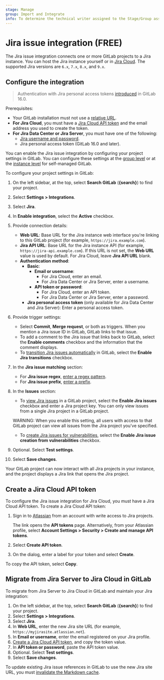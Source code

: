 ```yaml
---
stage: Manage
group: Import and Integrate
info: To determine the technical writer assigned to the Stage/Group associated with this page, see https://about.gitlab.com/handbook/product/ux/technical-writing/#assignments
---
```


# Jira issue integration **(FREE)**

The Jira issue integration connects one or more GitLab projects to a Jira instance. You can host the Jira instance yourself or in [Jira Cloud](https://www.atlassian.com/migration/assess/why-cloud). The supported Jira versions are `6.x`, `7.x`, `8.x`, and `9.x`.

## Configure the integration

> Authentication with Jira personal access tokens [introduced](https://gitlab.com/groups/gitlab-org/-/epics/8222) in GitLab 16.0.

Prerequisites:

- Your GitLab installation must not use a [relative URL](https://docs.gitlab.com/omnibus/settings/configuration.html#configure-a-relative-url-for-gitlab).
- **For Jira Cloud**, you must have a [Jira Cloud API token](#create-a-jira-cloud-api-token) and
  the email address you used to create the token.
- **For Jira Data Center or Jira Server**, you must have one of the following:
  - [Jira username and password](jira_server_configuration.md).
  - Jira personal access token (GitLab 16.0 and later).

You can enable the Jira issue integration by configuring your project settings in GitLab.
You can configure these settings at the [group level](../../administration/settings/project_integration_management.md#manage-group-level-default-settings-for-a-project-integration) or at the [instance level](../../administration/settings/project_integration_management.md#manage-instance-level-default-settings-for-a-project-integration) for self-managed GitLab.

To configure your project settings in GitLab:

1. On the left sidebar, at the top, select **Search GitLab** (**{search}**) to find your project.
1. Select **Settings > Integrations**.
1. Select **Jira**.
1. In **Enable integration**, select the **Active** checkbox.
1. Provide connection details:
   - **Web URL**: Base URL for the Jira instance web interface you're linking to
     this GitLab project (for example, `https://jira.example.com`).
   - **Jira API URL**: Base URL for the Jira instance API (for example, `https://jira-api.example.com`).
     If this URL is not set, the **Web URL** value is used by default. For Jira Cloud, leave **Jira API URL** blank.
   - **Authentication method**:
     - **Basic**:
       - **Email or username**:
          - For Jira Cloud, enter an email.
          - For Jira Data Center or Jira Server, enter a username.
       - **API token or password**:
          - For Jira Cloud, enter an API token.
          - For Jira Data Center or Jira Server, enter a password.
     - **Jira personal access token** (only available for Jira Data Center and Jira Server): Enter a personal access token.
1. Provide trigger settings:
   - Select **Commit**, **Merge request**, or both as triggers. When you mention a Jira issue ID in GitLab,
   GitLab links to that issue.
   - To add a comment to the Jira issue that links back to GitLab, select the
   **Enable comments** checkbox and the information that the comment displays.
   - To [transition Jira issues automatically](../../user/project/issues/managing_issues.md#closing-issues-automatically) in GitLab,
   select the **Enable Jira transitions** checkbox.
1. In the **Jira issue matching** section:
   - For **Jira issue regex**, [enter a regex pattern](issues.md#use-regular-expression).
   - For **Jira issue prefix**, [enter a prefix](issues.md#use-a-prefix).
1. In the **Issues** section:
   - To [view Jira issues](issues.md#view-jira-issues) in a GitLab project, select the **Enable Jira issues** checkbox and
   enter a Jira project key. You can only view issues from a single Jira project in a GitLab project.

   WARNING:
   When you enable this setting, all users with access to that GitLab project
   can view all issues from the Jira project you've specified.

   - To [create Jira issues for vulnerabilities](../../user/application_security/vulnerabilities/index.md#create-a-jira-issue-for-a-vulnerability), select the **Enable Jira issue creation from vulnerabilities** checkbox.
1. Optional. Select **Test settings**.
1. Select **Save changes**.

Your GitLab project can now interact with all Jira projects in your instance, and the project
displays a Jira link that opens the Jira project.

## Create a Jira Cloud API token

To configure the Jira issue integration for Jira Cloud, you must have a Jira Cloud API token.
To create a Jira Cloud API token:

1. Sign in to [Atlassian](https://id.atlassian.com/manage-profile/security/api-tokens)
   from an account with write access to Jira projects.

   The link opens the **API tokens** page. Alternatively, from your Atlassian
   profile, select **Account Settings > Security > Create and manage API tokens**.

1. Select **Create API token**.
1. On the dialog, enter a label for your token and select **Create**.

To copy the API token, select **Copy**.

## Migrate from Jira Server to Jira Cloud in GitLab

To migrate from Jira Server to Jira Cloud in GitLab and maintain your Jira integration:

1. On the left sidebar, at the top, select **Search GitLab** (**{search}**) to find your project.
1. Select **Settings > Integrations**.
1. Select **Jira**.
1. In **Web URL**, enter the new Jira site URL (for example, `https://myjirasite.atlassian.net`).
1. In **Email or username**, enter the email registered on your Jira profile.
1. [Create a Jira Cloud API token](#create-a-jira-cloud-api-token), and copy the token value.
1. In **API token or password**, paste the API token value.
1. Optional. Select **Test settings**.
1. Select **Save changes**.

To update existing Jira issue references in GitLab to use the new Jira site URL, you must [invalidate the Markdown cache](../../administration/invalidate_markdown_cache.md#invalidate-the-cache).
